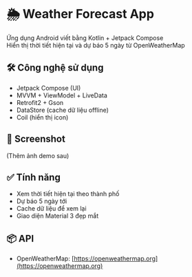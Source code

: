 # 🌦️ Weather Forecast App

Ứng dụng Android viết bằng Kotlin + Jetpack Compose  
Hiển thị thời tiết hiện tại và dự báo 5 ngày từ OpenWeatherMap

## 🛠 Công nghệ sử dụng
- Jetpack Compose (UI)
- MVVM + ViewModel + LiveData
- Retrofit2 + Gson
- DataStore (cache dữ liệu offline)
- Coil (hiển thị icon)

## 📸 Screenshot
(Thêm ảnh demo sau)

## ✅ Tính năng
- Xem thời tiết hiện tại theo thành phố
- Dự báo 5 ngày tới
- Cache dữ liệu để xem lại
- Giao diện Material 3 đẹp mắt

## 📦 API
- OpenWeatherMap: [https://openweathermap.org](https://openweathermap.org)
